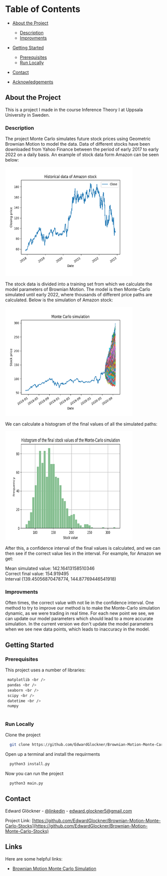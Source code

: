 <!-- Table of Contents -->
# Table of Contents
- [About the Project](#about-the-project)
  * [Description](#description)
  * [Improvments](#improvments)

- [Getting Started](#getting-started)
  * [Prerequisites](#prerequisites)
  * [Run Locally](#run-locally)

- [Contact](#contact)
- [Acknowledgements](#acknowledgements)
  

<!-- About the Project -->
## About the Project

This is a project I made in the course Inference Theory I at Uppsala University in Sweden. 

<!-- Description -->
### Description

The project Monte Carlo simulates future stock prices using Geometric Brownian Motion to model the data. Data of different stocks have been downloaded from Yahoo Finance between the period of early 2017 to early 2022 on a daily basis. An example of stock data form Amazon can be seen below:

<div class="align-center"> 
  <img src="https://github.com/EdwardGlockner/Brownian-Motion-Monte-Carlo-Stocks/blob/main/Images/historical_data.png" width="410" height="350"/>
</div>

The stock data is divided into a training set from which we calculate the model parameters of Brownian Motion. The model is then Monte-Carlo simulated until early 2022, where thousands of different price paths are calculated. Below is the simulation of Amazon stock:

<div class="align-center"> 
  <img src="https://github.com/EdwardGlockner/Brownian-Motion-Monte-Carlo-Stocks/blob/main/Images/Monte%20Carlo%20simulation.png" width="410" height="350"/>
</div>

We can calculate a histogram of the final values of all the simulated paths:

<div class="align-center"> 
  <img src="https://github.com/EdwardGlockner/Brownian-Motion-Monte-Carlo-Stocks/blob/main/Images/histogram.png" width="410" height="350"/>
</div>

After this, a confidence interval of the final values is calculated, and we can then see if the correct value lies in the interval. For example, for Amazon we get:

Mean simulated value:  142.16413158510346 <br />
Correct final value:  154.919495 <br />
Interval (139.45056870478774, 144.87769446541918) <br />

### Improvments

Often times, the correct value with not lie in the confidence interval. One method to try to improve our method is to make the Monte-Carlo simulation dynamic, as we were trading in real time. For each new point we see, we can update our model parameters which should lead to a more accurate simulation. In the current version we don't update the model parameters when we see new data points, which leads to inaccuracy in the model.


<!-- Getting Started -->
## Getting Started

<!-- Prerequisites -->
### Prerequisites

This project uses a number of libraries:

```bash
 matplotlib <br />
 pandas <br />
 seaborn <br />
 scipy <br />
 datetime <br />
 numpy
 
```
  
<!-- Run Locally -->
### Run Locally

Clone the project

```bash
  git clone https://github.com/EdwardGlockner/Brownian-Motion-Monte-Carlo-Stocks.git
```

Open up a terminal and install the requirments

```bash
  python3 install.py
```

Now you can run the project

```bash
  python3 main.py
```



<!-- Contact -->
## Contact

Edward Glöckner - [@linkedin](https://www.linkedin.com/in/edwardglockner/) - edward.glockner5@gmail.com

Project Link: [https://github.com/EdwardGlockner/Brownian-Motion-Monte-Carlo-Stocks](https://github.com/EdwardGlockner/Brownian-Motion-Monte-Carlo-Stocks)


<!-- Links -->
## Links

Here are some helpful links:

 - [Brownian Motion Monte Carlo Simulation](https://medium.com/analytics-vidhya/building-a-monte-carlo-method-stock-price-simulator-with-geometric-brownian-motion-and-bootstrap-e346ff464894)
 
 
